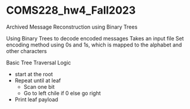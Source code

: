 # COMS228_hw4_Fall2023
Archived Message Reconstruction using Binary Trees

Using Binary Trees to decode encoded messages
Takes an input file
Set encoding method using 0s and 1s, which is mapped to the alphabet and other characters

Basic Tree Traversal Logic
 - start at the root
 - Repeat until at leaf
     - Scan one bit
     - Go to left chile if 0 else go right
 - Print leaf payload
